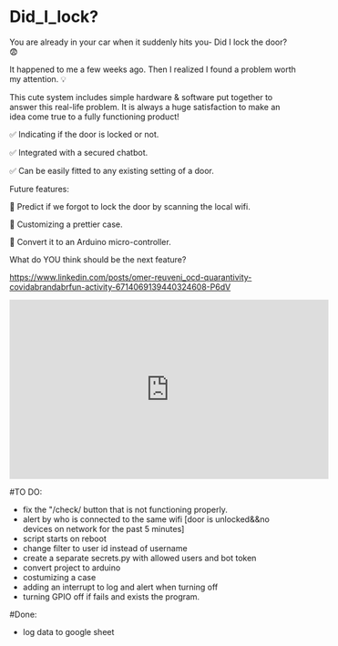 # Did_I_lock?
You are already in your car when it suddenly hits you- Did I lock the door? 😨

It happened to me a few weeks ago.
Then I realized I found a problem worth my attention. 💡

This cute system includes simple hardware & software put together to answer this real-life problem.
It is always a huge satisfaction to make an idea come true to a fully functioning product!

✅ Indicating if the door is locked or not.

✅ Integrated with a secured chatbot.

✅ Can be easily fitted to any existing setting of a door.


Future features:

🥁 Predict if we forgot to lock the door by scanning the local wifi.

🥁 Customizing a prettier case.

🥁 Convert it to an Arduino micro-controller.


What do YOU think should be the next feature?

https://www.linkedin.com/posts/omer-reuveni_ocd-quarantivity-covidabrandabrfun-activity-6714069139440324608-P6dV

<iframe width="560" height="315" src="https://www.youtube.com/embed/WihCix6GyB4" frameborder="0" allow="accelerometer; autoplay; clipboard-write; encrypted-media; gyroscope; picture-in-picture" allowfullscreen></iframe>

#TO DO:

- fix the "/check/ button that is not functioning properly.
- alert by who is connected to the same wifi [door is unlocked&&no devices on network for the past 5 minutes]
- script starts on reboot
- change filter to user id instead of username
- create a separate secrets.py with allowed users and bot token
- convert project to arduino
- costumizing a case
- adding an interrupt to log and alert when turning off
- turning GPIO off if fails and exists the program.

#Done:
- log data to google sheet
